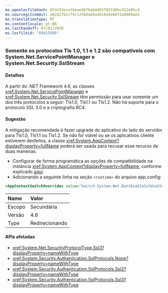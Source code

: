 ```yaml
---
ms.openlocfilehash: 87dc93ece10eaedbfbabddb5f857d0bcd12e05c4
ms.sourcegitcommit: e02d17b2cf9c1258dadda4810a5e6072a0089aee
ms.translationtype: MT
ms.contentlocale: pt-BR
ms.lasthandoff: 07/01/2020
ms.locfileid: "85615595"
---
```

### <a name="only-tls-10-11-and-12-protocols-supported-in-systemnetservicepointmanager-and-systemnetsecuritysslstream"></a>Somente os protocolos Tls 1.0, 1.1 e 1.2 são compatíveis com System.Net.ServicePointManager e System.Net.Security.SslStream

#### <a name="details"></a>Detalhes

A partir do .NET Framework 4.6, as classes <xref:System.Net.ServicePointManager> e <xref:System.Net.Security.SslStream> têm permissão para usar somente um dos três protocolos a seguir: Tls1.0, Tls1.1 ou Tls1.2. Não há suporte para o protocolo SSL 3.0 e a criptografia RC4.

#### <a name="suggestion"></a>Sugestão

A mitigação recomendada é fazer upgrade do aplicativo do lado do servidor para Tls1.0, Tls1.1 ou Tls1.2. Se não for viável ou se os aplicativos cliente estiverem desfeitos, a classe <xref:System.AppContext?displayProperty=fullName> poderá ser usada para recusar esse recurso de duas maneiras:

- Configurar de forma programática as opções de compatibilidade na instância <xref:System.AppContext?displayProperty=fullName>, conforme explicado [aqui](https://devblogs.microsoft.com/dotnet/net-announcements-at-build-2015/#dotnet46).
- Adicionando a seguinte linha na seção `<runtime>` do arquivo app.config:

```xml
<AppContextSwitchOverrides value="Switch.System.Net.DontEnableSchUseStrongCrypto=true"/>
```

| Name    | Valor       |
|:--------|:------------|
| Escopo   | Secundária       |
| Versão | 4.6         |
| Type    | Redirecionando |

#### <a name="affected-apis"></a>APIs afetadas

- <xref:System.Net.SecurityProtocolType.Ssl3?displayProperty=nameWithType>
- <xref:System.Security.Authentication.SslProtocols.None?displayProperty=nameWithType>
- <xref:System.Security.Authentication.SslProtocols.Ssl2?displayProperty=nameWithType>
- <xref:System.Security.Authentication.SslProtocols.Ssl3?displayProperty=nameWithType>
